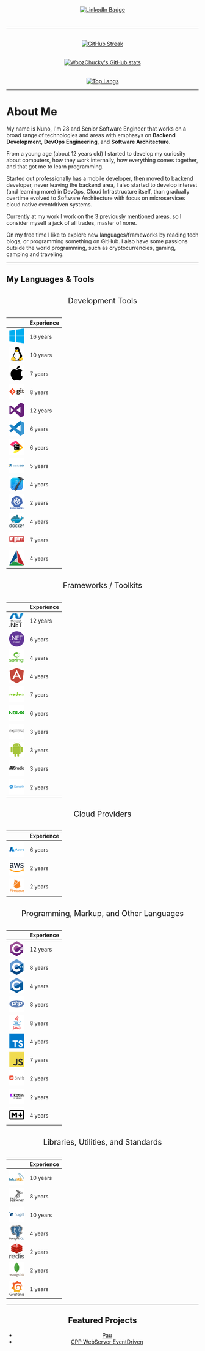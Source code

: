 <div align="center">

<div id="badges" style="margin: .5rem;">
  <a href="https://www.linkedin.com/in/nleves/" >
    <img src="https://img.shields.io/badge/LinkedIn-blue?style=for-the-badge&logo=linkedin&logoColor=white" alt="LinkedIn Badge"/>
  </a>

</div>

<img src="https://komarev.com/ghpvc/?username=woozchucky&style=flat-square&color=blue" alt=""/>

---

<div style="margin-top: 2rem">

[![GitHub Streak](http://github-readme-streak-stats.herokuapp.com?user=woozchucky&theme=dark&date_format=%5BY.%5Dn.j&fire=46DD1E&theme=radical)](https://git.io/streak-stats)
</div>

<div style="margin-top: 2rem">

[![WoozChucky's GitHub stats](https://github-readme-stats.vercel.app/api?username=woozchucky&theme=radical&count_private=true&show_icons=true)](https://github.com/anuraghazra/github-readme-stats)
</div>


<div style="margin-top: 2rem;">

[![Top Langs](https://github-readme-stats.vercel.app/api/top-langs/?username=woozchucky&hide=html&theme=radical)](https://github.com/anuraghazra/github-readme-stats)
</div>

</div>

---

# About Me
My name is Nuno, I'm 28 and Senior Software Engineer that works on a broad range of technologies and areas with emphasys on __Backend Development__, __DevOps Engineering__, and __Software Architecture__.

From a young age (about 12 years old) I started to develop my curiosity about computers, how they work internally, how everything comes together, and that got me to learn programming.

Started out professionally has a mobile developer, then moved to backend developer, never leaving the backend area, I also started to develop interest (and learning more) in DevOps, Cloud Infrastructure itself, than gradually overtime evolved to Software Architecture with focus on microservices cloud native eventdriven systems.

Currently at my work I work on the 3 previously mentioned areas, so I consider myself a jack of all trades, master of none.

On my free time I like to explore new languages/frameworks by reading tech blogs, or programming something on GitHub.
I also have some passions outside the world programming, such as cryptocurrencies, gaming, camping and traveling.

---

## My Languages & Tools
<!-- Coding Tools -->
<div style="margin: 2rem 0;" align=center>
<div style="margin: 2rem 0;">
    <span style="display: block; margin: 1rem 0; font-size: 1.25rem;">Development Tools</span>
</div>

|  | Experience |
| --- | --- |
| <img src="https://raw.githubusercontent.com/devicons/devicon/master/icons/windows8/windows8-original.svg" width=40 height=40 /> | 16 years |
| <img src="https://raw.githubusercontent.com/devicons/devicon/master/icons/linux/linux-original.svg" width=40 height=40 /> | 10 years |
| <img src="https://raw.githubusercontent.com/devicons/devicon/master/icons/apple/apple-original.svg" width=40 height=40 /> | 7 years |
| <img src="https://raw.githubusercontent.com/devicons/devicon/master/icons/git/git-original-wordmark.svg" width=40 height=40 /> |  8 years |
| <img src="https://raw.githubusercontent.com/devicons/devicon/master/icons/visualstudio/visualstudio-plain.svg" width=40 height=40 /> | 12 years |
| <img src="https://raw.githubusercontent.com/devicons/devicon/master/icons/vscode/vscode-original.svg" width=40 height=40 /> | 6 years |
| <img src="https://raw.githubusercontent.com/devicons/devicon/master/icons/jetbrains/jetbrains-original.svg" width=40 height=40 /> | 6 years |
| <img src="https://raw.githubusercontent.com/devicons/devicon/master/icons/intellij/intellij-original-wordmark.svg" width=40 height=40 /> | 5 years |
| <img src="https://raw.githubusercontent.com/devicons/devicon/master/icons/xcode/xcode-original.svg" width=40 height=40 /> | 4 years |
| <img src="https://raw.githubusercontent.com/devicons/devicon/master/icons/kubernetes/kubernetes-plain-wordmark.svg" width=40 height=40 /> | 2 years |
| <img src="https://raw.githubusercontent.com/devicons/devicon/master/icons/docker/docker-original-wordmark.svg" width=40 height=40 /> | 4 years |
| <img src="https://raw.githubusercontent.com/devicons/devicon/master/icons/npm/npm-original-wordmark.svg" width=40 height=40 /> | 7 years |
| <img src="https://raw.githubusercontent.com/devicons/devicon/master/icons/cmake/cmake-original.svg" width=40 height=40 /> | 4 years |

<!-- Frameworks -->
<div style="margin: 2rem 0;">
    <span style="display: block; margin: 1rem 0; font-size: 1.25rem;">Frameworks / Toolkits</span>
    <div></div>
</div>

|  | Experience |
| --- | --- |
| <img src="https://raw.githubusercontent.com/devicons/devicon/master/icons/dot-net/dot-net-original-wordmark.svg" width=40 height=40 /> | 12 years |
| <img src="https://raw.githubusercontent.com/devicons/devicon/master/icons/dotnetcore/dotnetcore-original.svg" width=40 height=40 /> | 6 years |
| <img src="https://raw.githubusercontent.com/devicons/devicon/master/icons/spring/spring-original-wordmark.svg" width=40 height=40 /> | 4 years |
| <img src="https://raw.githubusercontent.com/devicons/devicon/master/icons/angularjs/angularjs-plain.svg" width=40 height=40 /> |  4 years |
| <img src="https://raw.githubusercontent.com/devicons/devicon/master/icons/nodejs/nodejs-plain-wordmark.svg" width=40 height=40 /> | 7 years |
| <img src="https://raw.githubusercontent.com/devicons/devicon/master/icons/nginx/nginx-original.svg" width=40 height=40 /> | 6 years |
| <img src="https://raw.githubusercontent.com/devicons/devicon/master/icons/express/express-original-wordmark.svg" width=40 height=40 /> | 3 years |
| <img src="https://raw.githubusercontent.com/devicons/devicon/master/icons/android/android-original.svg" width=40 height=40 /> | 3 years |
| <img src="https://raw.githubusercontent.com/devicons/devicon/master/icons/gradle/gradle-plain-wordmark.svg" width=40 height=40 /> | 3 years |
| <img src="https://raw.githubusercontent.com/devicons/devicon/master/icons/xamarin/xamarin-original-wordmark.svg" width=40 height=40 /> | 2 years |


<!-- Cloud Providers -->
<div style="margin: 2rem 0;">
    <span style="display: block; margin: 1rem 0; font-size: 1.25rem;">Cloud Providers</span>
    <div></div>
</div>

|  | Experience |
| --- | --- |
| <img src="https://raw.githubusercontent.com/devicons/devicon/master/icons/azure/azure-original-wordmark.svg" width=40 height=40 /> | 6 years |
| <img src="https://raw.githubusercontent.com/devicons/devicon/master/icons/amazonwebservices/amazonwebservices-original-wordmark.svg" width=40 height=40 /> | 2 years |
| <img src="https://raw.githubusercontent.com/devicons/devicon/master/icons/firebase/firebase-plain-wordmark.svg" width=40 height=40 /> | 2 years |

<!-- Low-Level & Langs -->
<div style="margin: 2rem 0;">
    <span style="display: block; margin: 1rem 0; font-size: 1.25rem;">Programming, Markup, and Other Languages</span>
</div>

|  | Experience |
| --- | --- |
| <img src="https://raw.githubusercontent.com/devicons/devicon/master/icons/csharp/csharp-original.svg" width=40 height=40 /> | 12 years |
| <img src="https://raw.githubusercontent.com/devicons/devicon/master/icons/cplusplus/cplusplus-original.svg" width=40 height=40 /> | 8 years |
| <img src="https://raw.githubusercontent.com/devicons/devicon/master/icons/c/c-original.svg" width=40 height=40 /> | 4 years |
| <img src="https://raw.githubusercontent.com/devicons/devicon/master/icons/php/php-plain.svg" width=40 height=40 /> | 8 years |
| <img src="https://raw.githubusercontent.com/devicons/devicon/master/icons/java/java-original-wordmark.svg" width=40 height=40 /> | 8 years |
| <img src="https://raw.githubusercontent.com/devicons/devicon/master/icons/typescript/typescript-original.svg" width=40 height=40 /> | 4 years |
| <img src="https://raw.githubusercontent.com/devicons/devicon/master/icons/javascript/javascript-original.svg" width=40 height=40 /> | 7 years |
| <img src="https://raw.githubusercontent.com/devicons/devicon/master/icons/swift/swift-original-wordmark.svg" width=40 height=40 /> | 2 years |
| <img src="https://raw.githubusercontent.com/devicons/devicon/master/icons/kotlin/kotlin-original-wordmark.svg" width=40 height=40 /> | 2 years |
| <img src="https://raw.githubusercontent.com/devicons/devicon/master/icons/markdown/markdown-original.svg" width=40 height=40 /> | 4 years |

<!-- Libraries / Other -->
<div style="margin: 2rem 0;">
    <span style="display: block; margin: 1rem 0; font-size: 1.25rem;">Libraries, Utilities, and Standards</span>
</div>

|  | Experience |
| --- | --- |
| <img src="https://raw.githubusercontent.com/devicons/devicon/master/icons/mysql/mysql-original-wordmark.svg" width=40 height=40 /> | 10 years |
| <img src="https://raw.githubusercontent.com/devicons/devicon/master/icons/microsoftsqlserver/microsoftsqlserver-plain-wordmark.svg" width=40 height=40 /> | 8 years |
| <img src="https://raw.githubusercontent.com/devicons/devicon/master/icons/nuget/nuget-original-wordmark.svg" width=40 height=40> | 10 years |
| <img src="https://raw.githubusercontent.com/devicons/devicon/master/icons/postgresql/postgresql-original-wordmark.svg" width=40 height=40> | 4 years |
| <img src="https://raw.githubusercontent.com/devicons/devicon/master/icons/redis/redis-original-wordmark.svg" width=40 height=40> | 2 years |
| <img src="https://raw.githubusercontent.com/devicons/devicon/master/icons/mongodb/mongodb-original-wordmark.svg" width=40 height=40> | 2 years |
| <img src="https://raw.githubusercontent.com/devicons/devicon/master/icons/grafana/grafana-original-wordmark.svg" width=40 height=40 /> | 1 years |

---

## Featured Projects

- [Pau](https://github.com/woozchucky/pau)
- [CPP WebServer EventDriven](https://github.com/WoozChucky/cpp-webserver-eventdriven)
